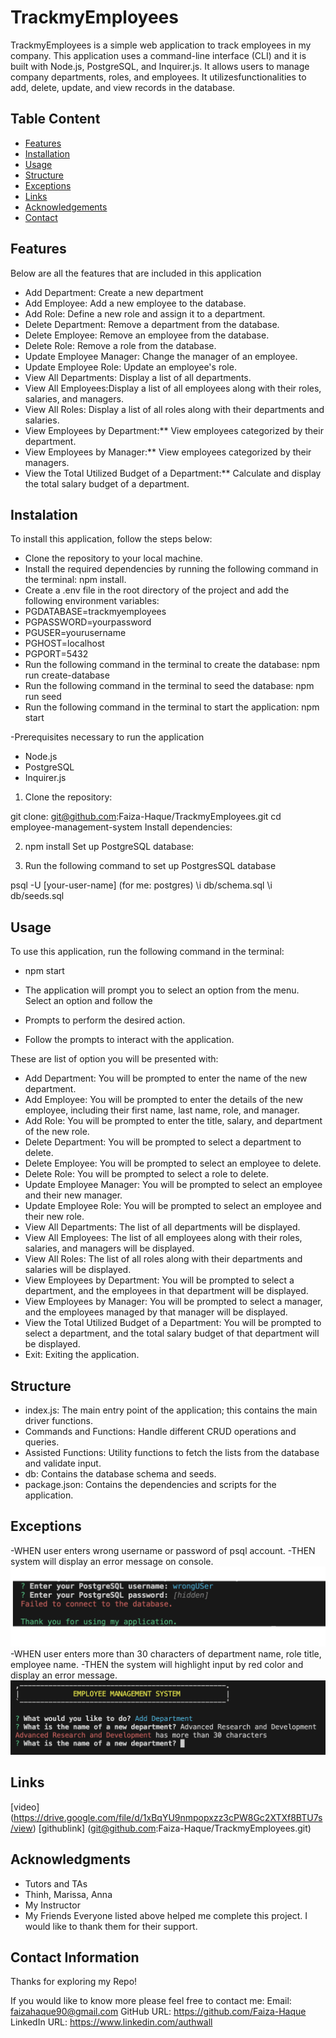 # TrackmyEmployees
TrackmyEmployees is a simple web application to track employees in my company. This application uses a command-line interface (CLI) and it is built with Node.js, PostgreSQL, and Inquirer.js. It allows users to manage company departments, roles, and employees. It utilizesfunctionalities to add, delete, update, and view records in the database.


## Table Content
- [Features](#features)
- [Installation](#installation)
- [Usage](#usage)
- [Structure](#structure)
- [Exceptions](#exceptions)
- [Links](#links)
- [Acknowledgements](#acknowledgements)
- [Contact](#contact)


## Features
Below are all the features that are included in this application

* Add Department: Create a new department
* Add Employee: Add a new employee to the database.
* Add Role: Define a new role and assign it to a department.
* Delete Department: Remove a department from the database.
* Delete Employee: Remove an employee from the database.
* Delete Role: Remove a role from the database.
* Update Employee Manager: Change the manager of an employee.
* Update Employee Role: Update an employee's role.
* View All Departments: Display a list of all departments.
* View All Employees:Display a list of all employees along with their roles, salaries, and managers.
* View All Roles: Display a list of all roles along with their departments and salaries.
* View Employees by Department:** View employees categorized by their department.
* View Employees by Manager:** View employees categorized by their managers.
* View the Total Utilized Budget of a Department:** Calculate and display the total salary budget of a department.

## Instalation
To install this application, follow the steps below:
* Clone the repository to your local machine.
* Install the required dependencies by running the following command in the terminal: npm install.
* Create a .env file in the root directory of the project and add the following environment variables:
* PGDATABASE=trackmyemployees
* PGPASSWORD=yourpassword
* PGUSER=yourusername
* PGHOST=localhost
* PGPORT=5432
* Run the following command in the terminal to create the database: npm run create-database
* Run the following command in the terminal to seed the database: npm run seed
* Run the following command in the terminal to start the application: npm start

-Prerequisites necessary to run the application 
* Node.js
* PostgreSQL
* Inquirer.js

1. Clone the repository:

git clone: git@github.com:Faiza-Haque/TrackmyEmployees.git
cd employee-management-system
Install dependencies:

2. npm install
Set up PostgreSQL database:

3. Run the following command to set up PostgresSQL database

psql -U [your-user-name] (for me: postgres)
\i db/schema.sql
\i db/seeds.sql


## Usage
To use this application, run the following command in the terminal:
* npm start


* The application will prompt you to select an option from the menu. Select an option and follow the
* Prompts to perform the desired action.
* Follow the prompts to interact with the application.

These are list of option you will be presented with:

* Add Department: You will be prompted to enter the name of the new department.
* Add Employee: You will be prompted to enter the details of the new employee, including their first name, last name, role, and manager.
* Add Role: You will be prompted to enter the title, salary, and department of the new role.
* Delete Department: You will be prompted to select a department to delete.
* Delete Employee: You will be prompted to select an employee to delete.
* Delete Role: You will be prompted to select a role to delete.
* Update Employee Manager: You will be prompted to select an employee and their new manager.
* Update Employee Role: You will be prompted to select an employee and their new role.
* View All Departments: The list of all departments will be displayed.
* View All Employees: The list of all employees along with their roles, salaries, and managers will be displayed.
* View All Roles: The list of all roles along with their departments and salaries will be displayed.
* View Employees by Department: You will be prompted to select a department, and the employees in that department will be displayed.
* View Employees by Manager: You will be prompted to select a manager, and the employees managed by that manager will be displayed.
* View the Total Utilized Budget of a Department: You will be prompted to select a department, and the total salary budget of that department will be displayed.
* Exit: Exiting the application.


## Structure
* index.js: The main entry point of the application; this contains the main driver functions.
* Commands and Functions: Handle different CRUD operations and queries.
* Assisted Functions: Utility functions to fetch the lists from the database and validate input.
* db: Contains the database schema and seeds.
* package.json: Contains the dependencies and scripts for the application.


## Exceptions
-WHEN user enters wrong username or password of psql account.
-THEN system will display an error message on console.
![wrong username or password](./screenshots/wronguserpassword.png)
-WHEN user enters more than 30 characters of department name, role title, employee name.
-THEN the system will highlight input by red color and display an error message.
![invalid input](./screenshots/invalidinput.png)


## Links

[video] (https://drive.google.com/file/d/1xBqYU9nmpopxzz3cPW8Gc2XTXf8BTU7s/view)
[githublink] (git@github.com:Faiza-Haque/TrackmyEmployees.git)


## Acknowledgments 
- Tutors and TAs
- Thinh, Marissa, Anna
- My Instructor
- My Friends
Everyone listed above helped me complete this project. I would like to thank them for their support.


## Contact Information
Thanks for exploring my Repo!

If you would like to know more please feel free to contact me:
Email: faizahaque90@gmail.com
GitHub URL: https://github.com/Faiza-Haque
LinkedIn URL: https://www.linkedin.com/authwall 